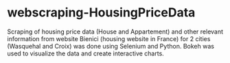 # webscraping-HousingPriceData
Scraping of housing price data (House and Appartement) and other relevant information from website Bienici (housing website in France) for 2 cities (Wasquehal and Croix) was done using Selenium and Python. Bokeh was used to visualize the data and create interactive charts.

